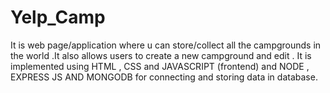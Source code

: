 # Yelp_Camp
It is web page/application where u can store/collect all the campgrounds in the world .It also allows users to create a new campground and edit .
It is implemented using HTML , CSS and JAVASCRIPT (frontend) and NODE , EXPRESS JS AND MONGODB for connecting and storing data in database.
